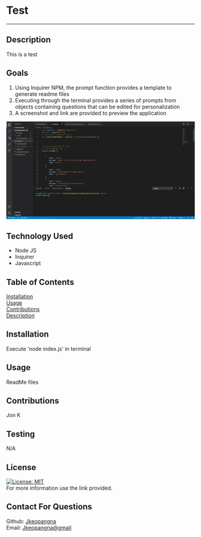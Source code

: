  # Test

  ---

  ## Description

  This is a test

  ## Goals
  1. Using Inquirer NPM, the prompt function provides a template to generate readme files
  2. Executing through the terminal provides a series of prompts from objects containing questions that can be edited for personalization
  3. A screenshot and link are provided to preview the application

  ![Preview](assets/preview.jpg)

  ## Technology Used

  * Node JS
  * Inquirer
  * Javascript

  ## Table of Contents

  [Installation](#installation)<br>
  [Usage](#usage)<br>
  [Contributions](#contributions)<br>
  [Description](#description)<br>

  ## Installation
  
  Execute 'node index.js' in terminal

  ## Usage

  ReadMe files

  ## Contributions

  Jon K

  ## Testing

  N/A

  ## License
  
  [![License: MIT](https://img.shields.io/badge/License-MIT-blue.svg)](https://opensource.org/licenses/MIT)<br>
  For more information use the link provided.

  ## Contact For Questions

  Github: [Jkeopangna](https://github.com/jkeopangna/readMeGenerator)<br>
  Email: [Jkeopangna@gmail](https://gmail.com)